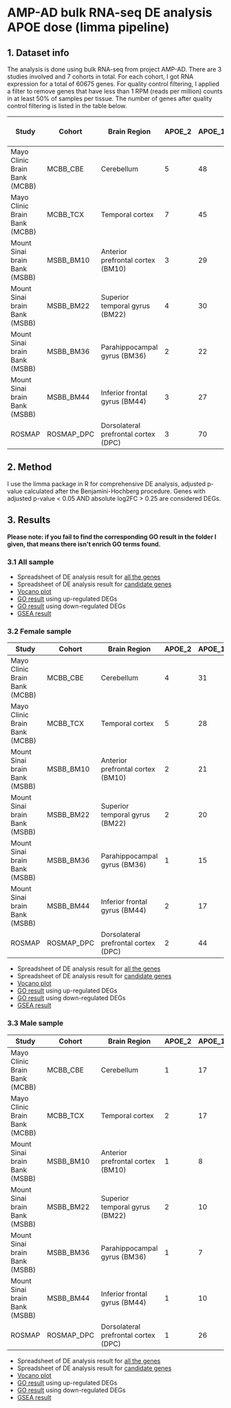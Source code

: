 # AMP-AD bulk RNA-seq DE analysis APOE dose (limma pipeline)

## 1. Dataset info
The analysis is done using bulk RNA-seq from project AMP-AD. There are 3 studies involved and 7 cohorts in total. For each cohort, I got RNA expression for a total of 60675 genes. For quality control filtering, I applied a filter to remove genes that have less than 1 RPM (reads per million) counts in at least 50% of samples per tissue. The number of genes after quality control filtering is listed in the table below.

| Study                         | Cohort      | Brain Region                         | APOE\_2 | APOE\_1 | APOE\_0 | \# filtered genes |
| ----------------------------- | ----------- | ------------------------------------ | ------- | ------- | ------- | ----------------- |
| Mayo Clinic Brain Bank (MCBB) | MCBB\_CBE   | Cerebellum                           | 5       | 48      | 106     | 16862             |
| Mayo Clinic Brain Bank (MCBB) | MCBB\_TCX   | Temporal cortex                      | 7       | 45      | 108     | 16489             |
| Mount Sinai brain Bank (MSBB) | MSBB\_BM10  | Anterior prefrontal cortex (BM10)    | 3       | 29      | 133     | 19919             |
| Mount Sinai brain Bank (MSBB) | MSBB\_BM22  | Superior temporal gyrus (BM22)       | 4       | 30      | 148     | 19565             |
| Mount Sinai brain Bank (MSBB) | MSBB\_BM36  | Parahippocampal gyrus (BM36)         | 2       | 22      | 160     | 19893             |
| Mount Sinai brain Bank (MSBB) | MSBB\_BM44  | Inferior frontal gyrus (BM44)        | 3       | 27      | 129     | 18647             |
| ROSMAP                        | ROSMAP\_DPC | Dorsolateral prefrontal cortex (DPC) | 3       | 70      | 168     | 16941             |

## 2. Method
I use the limma package in R for comprehensive DE analysis, adjusted p-value calculated after the Benjamini-Hochberg procedure. Genes with adjusted p-value < 0.05 AND absolute log2FC > 0.25 are considered DEGs.

## 3. Results
**Please note: if you fail to find the corresponding GO result in the folder I given, that means there isn't enrich GO terms found.**
### 3.1 All sample
+ Spreadsheet of DE analysis result for [all the genes](https://github.com/ningxinkang/Chen_lab_analysis/tree/main/AMP-AD_limma_all/DE_overall/APOE_dose)
+ Spreadsheet of DE analysis result for [candidate genes](https://github.com/ningxinkang/Chen_lab_analysis/tree/main/AMP-AD_limma_all/candidate/APOE_dose)
+ [Vocano plot](https://github.com/ningxinkang/Chen_lab_analysis/tree/main/AMP-AD_limma_all/vocano_plot/APOE_dose)
+ [GO result](https://github.com/ningxinkang/Chen_lab_analysis/tree/main/AMP-AD_limma_all/up_GO/APOE_dose) using up-regulated DEGs
+ [GO result](https://github.com/ningxinkang/Chen_lab_analysis/tree/main/AMP-AD_limma_all/down_GO/APOE_dose) using down-regulated DEGs
+ [GSEA result](https://github.com/ningxinkang/Chen_lab_analysis/tree/main/AMP-AD_limma_all/GSEA/APOE_dose)
### 3.2 Female sample
| Study                         | Cohort      | Brain Region                         | APOE\_2 | APOE\_1 | APOE\_0 |
| ----------------------------- | ----------- | ------------------------------------ | ------- | ------- | ------- |
| Mayo Clinic Brain Bank (MCBB) | MCBB\_CBE   | Cerebellum                           | 4       | 31      | 50      |
| Mayo Clinic Brain Bank (MCBB) | MCBB\_TCX   | Temporal cortex                      | 5       | 28      | 53      |
| Mount Sinai brain Bank (MSBB) | MSBB\_BM10  | Anterior prefrontal cortex (BM10)    | 2       | 21      | 85      |
| Mount Sinai brain Bank (MSBB) | MSBB\_BM22  | Superior temporal gyrus (BM22)       | 2       | 20      | 91      |
| Mount Sinai brain Bank (MSBB) | MSBB\_BM36  | Parahippocampal gyrus (BM36)         | 1       | 15      | 98      |
| Mount Sinai brain Bank (MSBB) | MSBB\_BM44  | Inferior frontal gyrus (BM44)        | 2       | 17      | 79      |
| ROSMAP                        | ROSMAP\_DPC | Dorsolateral prefrontal cortex (DPC) | 2       | 44      | 110     |

+ Spreadsheet of DE analysis result for [all the genes](https://github.com/ningxinkang/Chen_lab_analysis/tree/main/AMP-AD_limma_F/DE_overall/APOE_dose)
+ Spreadsheet of DE analysis result for [candidate genes](https://github.com/ningxinkang/Chen_lab_analysis/tree/main/AMP-AD_limma_F/candidate/APOE_dose)
+ [Vocano plot](https://github.com/ningxinkang/Chen_lab_analysis/tree/main/AMP-AD_limma_F/vocano_plot/APOE_dose)
+ [GO result](https://github.com/ningxinkang/Chen_lab_analysis/tree/main/AMP-AD_limma_F/up_GO/APOE_dose) using up-regulated DEGs
+ [GO result](https://github.com/ningxinkang/Chen_lab_analysis/tree/main/AMP-AD_limma_F/down_GO/APOE_dose) using down-regulated DEGs
+ [GSEA result](https://github.com/ningxinkang/Chen_lab_analysis/tree/main/AMP-AD_limma_F/GSEA/APOE_dose)

### 3.3 Male sample
| Study                         | Cohort      | Brain Region                         | APOE\_2 | APOE\_1 | APOE\_0 |
| ----------------------------- | ----------- | ------------------------------------ | ------- | ------- | ------- |
| Mayo Clinic Brain Bank (MCBB) | MCBB\_CBE   | Cerebellum                           | 1       | 17      | 56      |
| Mayo Clinic Brain Bank (MCBB) | MCBB\_TCX   | Temporal cortex                      | 2       | 17      | 55      |
| Mount Sinai brain Bank (MSBB) | MSBB\_BM10  | Anterior prefrontal cortex (BM10)    | 1       | 8       | 48      |
| Mount Sinai brain Bank (MSBB) | MSBB\_BM22  | Superior temporal gyrus (BM22)       | 2       | 10      | 57      |
| Mount Sinai brain Bank (MSBB) | MSBB\_BM36  | Parahippocampal gyrus (BM36)         | 1       | 7       | 62      |
| Mount Sinai brain Bank (MSBB) | MSBB\_BM44  | Inferior frontal gyrus (BM44)        | 1       | 10      | 50      |
| ROSMAP                        | ROSMAP\_DPC | Dorsolateral prefrontal cortex (DPC) | 1       | 26      | 58      |

+ Spreadsheet of DE analysis result for [all the genes](https://github.com/ningxinkang/Chen_lab_analysis/tree/main/AMP-AD_limma_M/DE_overall/APOE_dose)
+ Spreadsheet of DE analysis result for [candidate genes](https://github.com/ningxinkang/Chen_lab_analysis/tree/main/AMP-AD_limma_M/candidate/APOE_dose)
+ [Vocano plot](https://github.com/ningxinkang/Chen_lab_analysis/tree/main/AMP-AD_limma_M/vocano_plot/APOE_dose)
+ [GO result](https://github.com/ningxinkang/Chen_lab_analysis/tree/main/AMP-AD_limma_M/up_GO/APOE_dose) using up-regulated DEGs
+ [GO result](https://github.com/ningxinkang/Chen_lab_analysis/tree/main/AMP-AD_limma_M/down_GO/APOE_dose) using down-regulated DEGs
+ [GSEA result](https://github.com/ningxinkang/Chen_lab_analysis/tree/main/AMP-AD_limma_M/GSEA/APOE_dose)
